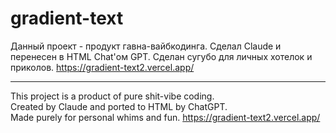 # gradient-text

Данный проект - продукт гавна-вайбкодинга.
Сделал Claude и перенесен в HTML Chat'ом GPT.
Сделан сугубо для личных хотелок и приколов.
https://gradient-text2.vercel.app/

---

This project is a product of pure shit-vibe coding.  
Created by Claude and ported to HTML by ChatGPT.  
Made purely for personal whims and fun.
https://gradient-text2.vercel.app/
